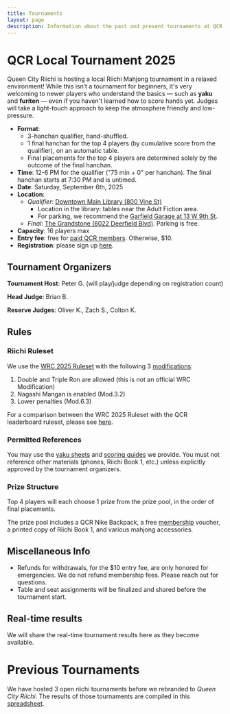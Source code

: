 ```yaml
---
title: Tournaments
layout: page
description: Information about the past and present tournaments at QCR.
---
```


# QCR Local Tournament 2025

Queen City Riichi is hosting a local Riichi Mahjong tournament in a relaxed environment! While this isn’t a tournament for beginners, it's very welcoming to newer players who understand the basics — such as **yaku** and **furiten** — even if you haven't learned how to score hands yet. Judges will take a light-touch approach to keep the atmosphere friendly and low-pressure.

- **Format**:
  - 3-hanchan qualifier, hand-shuffled.
  - 1 final hanchan for the top 4 players (by cumulative score from the qualifier), on an automatic table.
  - Final placements for the top 4 players are determined solely by the outcome of the final hanchan.
- **Time**: 12-6 PM for the qualifier ("75 min + 0" per hanchan). The final hanchan starts at 7:30 PM and is untimed.
- **Date**: Saturday, September 6th, 2025
- **Location**:
  - *Qualifier*: [Downtown Main Library (800 Vine St)](https://maps.app.goo.gl/8uAAGThP4CuvhgLSA)
    - Location in the library: tables near the Adult Fiction area.
    - For parking, we recommend the [Garfield Garage at 13 W 9th St](https://maps.app.goo.gl/tsmKB3bT7sENabpo8).
  - *Final*: [The Grandstone (6022 Deerfield Blvd)](https://maps.app.goo.gl/pGfDjLRHr6piQYsF8). Parking is free.
- **Capacity**: 16 players max
- **Entry fee**: free for [paid QCR members](/membership). Otherwise, $10.
- **Registration**: please sign up [here](https://forms.gle/Q3bsvFLhdHtznxq19).

## Tournament Organizers

**Tournament Host**: Peter G. (will play/judge depending on registration count)

**Head Judge**: Brian B.

**Reserve Judges**: Oliver K., Zach S., Colton K.

## Rules

### Riichi Ruleset

We use the [WRC 2025 Ruleset] with the following 3 [modifications](https://static1.squarespace.com/static/634a7884c297a25f06589b79/t/6361370e4ecf892aae92d39a/1667315470805/WRC+Optional+Rules+2022.pdf):

1. Double and Triple Ron are allowed (this is not an official WRC Modification)
1. Nagashi Mangan is enabled (Mod.3.2)
1. Lower penalties (Mod.6.3)

For a comparison between the WRC 2025 Ruleset with the QCR leaderboard ruleset, please see [here](/ruleset#comparison-with-the-wrc-2025-ruleset).

### Permitted References

You may use the [yaku sheets](https://drive.google.com/file/d/1oIcWS12woESHDzopo20UOYs5iyVY1eeB/view) and [scoring guides](/membership#score-table-card) we provide. You must not reference other materials (phones, Riichi Book 1, etc.) unless explicitly approved by the tournament organizers.

### Prize Structure

Top 4 players will each choose 1 prize from the prize pool, in the order of final placements.

The prize pool includes a QCR Nike Backpack, a free [membership](/membership) voucher, a printed copy of Riichi Book 1, and various mahjong accessories.

## Miscellaneous Info

- Refunds for withdrawals, for the $10 entry fee, are only honored for emergencies. We do not refund membership fees. Please reach out for questions.
- Table and seat assignments will be finalized and shared before the tournament start.

## Real-time results

We will share the real-time tournament results here as they become available.


# Previous Tournaments

We have hosted 3 open riichi tournaments before we rebranded to *Queen City Riichi*. The results of those tournaments are compiled in this [spreadsheet](https://docs.google.com/spreadsheets/d/1-lmgYYDgaDgA-KHfg2bbyO9-dw9cybb5JNJSIIEihgU/edit?usp=sharing).


[WRC 2025 Ruleset]: https://static1.squarespace.com/static/634a7884c297a25f06589b79/t/6834d67360e19c1da6c0d12c/1748293243651/WRC+Rules+2025.pdf